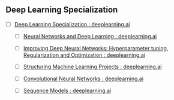 ## Deep Learning Specialization

- [ ] [Deep Learning Specialization : deeplearning.ai ](https://www.coursera.org/specializations/deep-learning)

    - [ ] [Neural Networks and Deep Learning : deeplearning.ai ](https://www.coursera.org/learn/neural-networks-deep-learning)

    - [ ] [Improving Deep Neural Networks: Hyperparameter tuning, Regularization and Optimization : deeplearning.ai ](https://www.coursera.org/learn/deep-neural-network)

    - [ ] [Structuring Machine Learning Projects : deeplearning.ai ](https://www.coursera.org/learn/machine-learning-projects)

    - [ ] [Convolutional Neural Networks : deeplearning.ai ](https://www.coursera.org/learn/convolutional-neural-networks)

    - [ ] [Sequence Models : deeplearning.ai ](https://www.coursera.org/learn/nlp-sequence-models)
